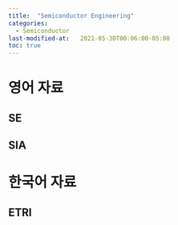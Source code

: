```yaml
---
title:  "Semiconductor Engineering"
categories:
  - Semiconductor
last-modified-at:   2021-05-30T00:06:00-05:00
toc: true
---
```


# 영어 자료
## SE
## SIA
# 한국어 자료
## ETRI

